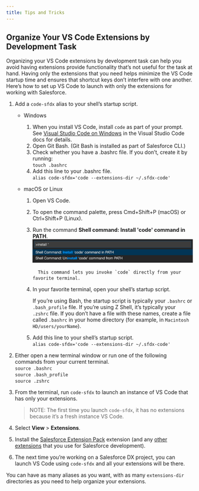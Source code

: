 ```yaml
---
title: Tips and Tricks
---
```


## Organize Your VS Code Extensions by Development Task

Organizing your VS Code extensions by development task can help you avoid having extensions provide functionality that’s not useful for the task at hand. Having only the extensions that you need helps minimize the VS Code startup time and ensures that shortcut keys don’t interfere with one another. Here’s how to set up VS Code to launch with only the extensions for working with Salesforce.

1.  Add a `code-sfdx` alias to your shell’s startup script.

    - Windows

      1. When you install VS Code, install `code` as part of your prompt. See [Visual Studio Code on Windows](https://code.visualstudio.com/docs/setup/windows#_installation) in the Visual Studio Code docs for details.
      1. Open Git Bash. (Git Bash is installed as part of Salesforce CLI.)
      1. Check whether you have a .bashrc file. If you don’t, create it by running:  
         `touch .bashrc`
      1. Add this line to your .bashrc file.  
         `alias code-sfdx='code --extensions-dir ~/.sfdx-code'`

    - macOS or Linux

      1.  Open VS Code.
      1.  To open the command palette, press Cmd+Shift+P (macOS) or Ctrl+Shift+P (Linux).
      1.  Run the command **Shell command: Install 'code' command in PATH**.
          ![From the command palette, choose Shell command: Install 'code' command in PATH](../../images/invoke_shell_command.png)

                This command lets you invoke `code` directly from your favorite terminal.

      1.  In your favorite terminal, open your shell’s startup script.

          If you’re using Bash, the startup script is typically your `.bashrc` or `.bash_profile` file. If you’re using Z Shell, it’s typically your `.zshrc` file. If you don’t have a file with these names, create a file called `.bashrc` in your home directory (for example, in `Macintosh HD/users/yourName`).

      1.  Add this line to your shell’s startup script.  
          `alias code-sfdx='code --extensions-dir ~/.sfdx-code'`

1.  Either open a new terminal window or run one of the following commands from your current terminal.  
    `source .bashrc`  
    `source .bash_profile`  
    `source .zshrc`

1.  From the terminal, run `code-sfdx` to launch an instance of VS Code that has only your extensions.

    > NOTE: The first time you launch `code-sfdx`, it has no extensions because it’s a fresh instance VS Code.

1.  Select **View** > **Extensions**.

1.  Install the [Salesforce Extension Pack](https://marketplace.visualstudio.com/items?itemName=salesforce.salesforcedx-vscode) extension (and any [other extensions](recommended-extensions) that you use for Salesforce development).

1.  The next time you’re working on a Salesforce DX project, you can launch VS Code using `code-sfdx` and all your extensions will be there.

You can have as many aliases as you want, with as many `extensions-dir` directories as you need to help organize your extensions.
